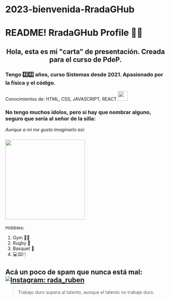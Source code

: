 # 2023-bienvenida-RradaGHub
# README! RradaGHub Profile 👋👋 


## <p align='center'> Hola, esta es mi "carta" de presentación. Creada para el curso de PdeP. </p> ##


### Tengo 2️⃣2️⃣ años, curso Sistemas desde 2021. Apasionado por la física y el código. 

 Conocimientos de: HTML, CSS, JAVASCRIPT, REACT <img src="https://media.giphy.com/media/WUlplcMpOCEmTGBtBW/giphy.gif" width="30"/>

### No tengo muchos ídolos, pero si hay que nombrar alguno, seguro que sería al señor de la silla:

_Aunque a mi me gusta imaginarlo así:_

### <img src="https://ih1.redbubble.net/image.530180734.1729/st,small,845x845-pad,1000x1000,f8f8f8.u6.jpg" width="250"/>

Hobbies:

<ol>
  <li> Gym 🏋️‍♂️ 
  <li> Rugby 🏉 
  <li> Basquet 🏀 
  <li> 💻 ⌨️ 🖱️ 
</ol>
    

Acá un poco de spam que nunca está mal: 
[![Instagram: rada_ruben](https://img.shields.io/badge/Instagram-E4405F?style=for-the-badge&logo=instagram&logoColor=white)](https://www.instagram.com/rada_ruben/) 
---

> Trabajo duro supera al talento, aunque el talento no trabaje duro.

